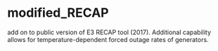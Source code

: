 # modified_RECAP

add on to public version of E3 RECAP tool (2017). 
Additional capability allows for temperature-dependent forced outage rates of generators.

